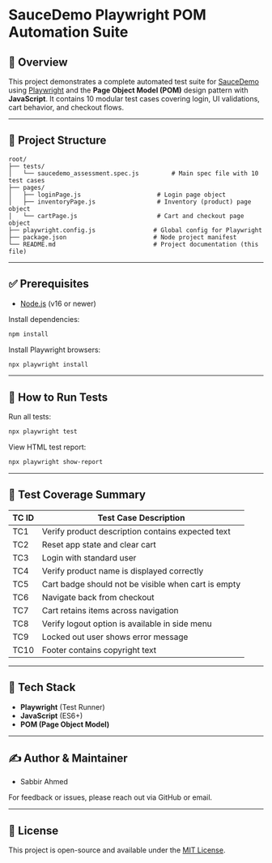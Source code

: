 # SauceDemo Playwright POM Automation Suite

## 📌 Overview
This project demonstrates a complete automated test suite for [SauceDemo](https://www.saucedemo.com) using [Playwright](https://playwright.dev/) and the **Page Object Model (POM)** design pattern with **JavaScript**. It contains 10 modular test cases covering login, UI validations, cart behavior, and checkout flows.

---

## 📁 Project Structure
```
root/
├── tests/
│   └── saucedemo_assessment.spec.js         # Main spec file with 10 test cases
├── pages/
│   ├── loginPage.js                     # Login page object
│   ├── inventoryPage.js                 # Inventory (product) page object
│   └── cartPage.js                      # Cart and checkout page object
├── playwright.config.js                # Global config for Playwright
├── package.json                        # Node project manifest
└── README.md                           # Project documentation (this file)
```

---

## ✅ Prerequisites
- [Node.js](https://nodejs.org/) (v16 or newer)

Install dependencies:
```bash
npm install
```

Install Playwright browsers:
```bash
npx playwright install
```

---

## 🚀 How to Run Tests
Run all tests:
```bash
npx playwright test  
```

View HTML test report:
```bash
npx playwright show-report
```

---

## 🧪 Test Coverage Summary
| TC ID | Test Case Description |
|-------|------------------------|
| TC1   | Verify product description contains expected text |
| TC2   | Reset app state and clear cart |
| TC3   | Login with standard user |
| TC4   | Verify product name is displayed correctly |
| TC5   | Cart badge should not be visible when cart is empty |
| TC6   | Navigate back from checkout |
| TC7   | Cart retains items across navigation |
| TC8   | Verify logout option is available in side menu |
| TC9   | Locked out user shows error message |
| TC10  | Footer contains copyright text |

---

## 🧰 Tech Stack
- **Playwright** (Test Runner)
- **JavaScript** (ES6+)
- **POM (Page Object Model)**

---

## ✍️ Author & Maintainer
- Sabbir Ahmed

For feedback or issues, please reach out via GitHub or email.

---

## 📄 License
This project is open-source and available under the [MIT License](https://opensource.org/licenses/MIT).
